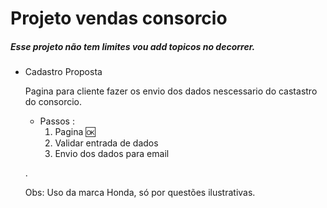 # Projeto vendas consorcio

##### Esse projeto não tem limites vou add topicos no decorrer.



- Cadastro Proposta

  Pagina para cliente fazer os envio dos dados nescessario do castastro do consorcio.

  - Passos :
    1. Pagina :ok:
    2. Validar entrada de dados
    3. Envio dos dados para email 

  .

  Obs: Uso da marca Honda, só por questões ilustrativas.

  ​





